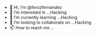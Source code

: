 - 👋 Hi, I’m @ferozfernandez
- 👀 I’m interested in ...Hacking
- 🌱 I’m currently learning ...Hacking
- 💞️ I’m looking to collaborate on ...Hacking
- 📫 How to reach me ...

<!---
ferozfernandez/ferozfernandez is a ✨ special ✨ repository because its `README.md` (this file) appears on your GitHub profile.
You can click the Preview link to take a look at your changes.
--->
